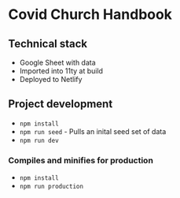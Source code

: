 # Covid Church Handbook

## Technical stack

- Google Sheet with data
- Imported into 11ty at build
- Deployed to Netlify

## Project development

- `npm install`
- `npm run seed` - Pulls an inital seed set of data
- `npm run dev`

### Compiles and minifies for production

- `npm install`
- `npm run production`
